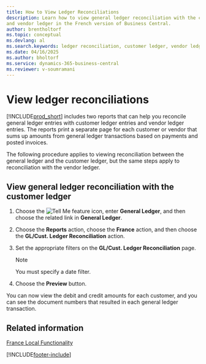 ```yaml
---
title: How to View Ledger Reconciliations
description: Learn how to view general ledger reconciliation with the customer ledger  
and vendor ledger in the French version of Business Central.
author: brentholtorf
ms.topic: conceptual
ms.devlang: al
ms.search.keywords: ledger reconciliation, customer ledger, vendor ledger, French version
ms.date: 04/16/2025
ms.author: bholtorf
ms.service: dynamics-365-business-central
ms.reviewer: v-soumramani
---
```


# View ledger reconciliations

[!INCLUDE[prod_short](../../includes/prod_short.md)] includes two reports that can help you reconcile general ledger entries with customer ledger entries and vendor ledger entries. The reports print a separate page for each customer or vendor that sums up amounts from general ledger transactions based on payments and posted invoices.  

The following procedure applies to viewing reconciliation between the general ledger and the customer ledger, but the same steps apply to reconciliation with the vendor ledger.  

## View general ledger reconciliation with the customer ledger  

1. Choose the ![Tell Me feature](../../media/ui-search/search_small.png "Tell me what you want to do") icon, enter **General Ledger**, and then choose the related link in **General Ledger**.  
1. Choose the **Reports** action, choose the **France** action, and then choose the **GL/Cust. Ledger Reconciliation** action.  
1. Set the appropriate filters on the **GL/Cust. Ledger Reconciliation** page.  

   > [!NOTE]  
   > You must specify a date filter.  

1. Choose the **Preview** button.  

You can now view the debit and credit amounts for each customer, and you can see the document numbers that resulted in each general ledger transaction.  

## Related information

[France Local Functionality](france-local-functionality.md)

[!INCLUDE[footer-include](../../includes/footer-banner.md)]
